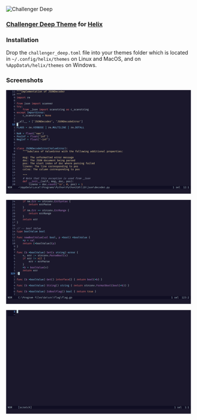 ![Challenger Deep](https://challenger-deep-theme.github.io/images/logo.png)

### [Challenger Deep Theme](https://challenger-deep-theme.github.io/) for [Helix](https://github.com/helix-editor/helix)


### Installation
Drop the `challenger_deep.toml` file into your themes folder which is located in `~/.config/helix/themes`
on Linux and MacOS, and on `%AppData%/helix/themes` on Windows.

### Screenshots

![python](./screenshots/python.png)

![golang](./screenshots/golang.png)

![empty buffer](./screenshots/empty_buffer.png)
